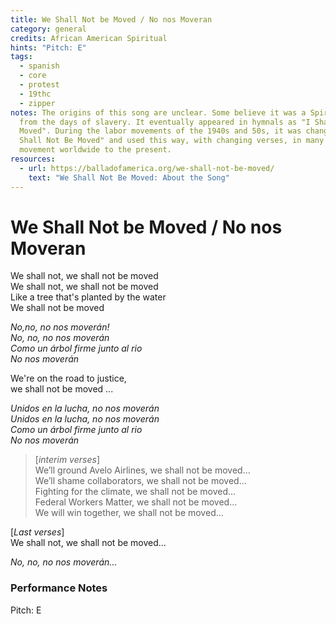 ```yaml
---
title: We Shall Not be Moved / No nos Moveran
category: general
credits: African American Spiritual
hints: "Pitch: E"
tags:
  - spanish
  - core
  - protest
  - 19thc
  - zipper
notes: The origins of this song are unclear. Some believe it was a Spiritual
  from the days of slavery. It eventually appeared in hymnals as "I Shall Not Be
  Moved". During the labor movements of the 1940s and 50s, it was changed to "We
  Shall Not Be Moved" and used this way, with changing verses, in many protest
  movement worldwide to the present.
resources:
  - url: https://balladofamerica.org/we-shall-not-be-moved/
    text: "We Shall Not Be Moved: About the Song"
---
```


# We Shall Not be Moved / No nos Moveran

We shall not, we shall not be moved  
We shall not, we shall not be moved  
Like a tree that's planted by the water  
We shall not be moved  

_No,no, no nos moverán!  
No, no, no nos moverán  
Como un árbol firme junto al rio  
No nos moverán_  

We're on the road to justice,  
we shall not be moved ...

_Unidos en la lucha, no nos moverán  
Unidos en la lucha, no nos moverán  
Como un árbol firme junto al rio  
No nos moverán_  

> [_interim verses_]  
> We’ll ground Avelo Airlines, we shall not be moved…  
> We’ll shame collaborators, we shall not be moved…  
> Fighting for the climate, we shall not be moved…    
> Federal Workers Matter, we shall not be moved…    
> We will win together, we shall not be moved...

[_Last verses_]  
We shall not, we shall not be moved...

_No, no, no nos moverán..._

### Performance Notes

Pitch: E
